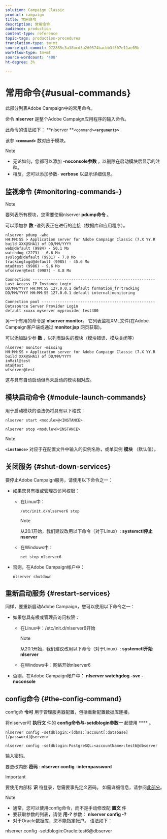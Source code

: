 ```yaml
---
solution: Campaign Classic
product: campaign
title: 常用命令
description: 常用命令
audience: production
content-type: reference
topic-tags: production-procedures
translation-type: tm+mt
source-git-commit: 972885c3a38bcd3a260574bacbb3f507e11ae05b
workflow-type: tm+mt
source-wordcount: '408'
ht-degree: 3%

---
```



# 常用命令{#usual-commands}

此部分列表Adobe Campaign中的常用命令。

命令 **nlserver** 是整个Adobe Campaign应用程序的输入命令。

此命令的语法如下： **nlserver **`<command>`****`<arguments>`****

该参 **`<command>`** 数对应于模块。

>[!NOTE]
>
>* 无论如何，您都可以添加 **-noconsole参数** ，以删除在启动模块后显示的注释。
>* 相反，您可以添加参数- **verbose** 以显示详细信息。

>



## 监视命令 {#monitoring-commands-}

>[!NOTE]
>
>要列表所有模块，您需要使用nlserver **pdump命令** 。

可以添加参 **数** -谁列表正在进行的连接（数据库和应用程序）。

```
nlserver pdump -who
HH:MM:SS > Application server for Adobe Campaign Classic (7.X YY.R build XXX@SHA1) of DD/MM/YYYY
web@default (9984) - 50.1 Mo
watchdog (2273) - 6.6 Mo
syslogd@default (9931) - 7.0 Mo
trackinglogd@default (9985) - 45.6 Mo
mta@test (9986) - 9.6 Mo
wfserver@test (9987) - 8.8 Mo

Connections ------------------------------------------------------
Last Access IP Instance Login 
DD/MM/YYYY HH:MM:SS 127.0.0.1 default formation_fr|tracking
DD/MM/YYYY HH:MM:SS 127.0.0.1 default internal|monitoring

Connection pool --------------------------------------------------
Datasource Server Provider Login 
default xxxxx myserver myprovider test400
```

另一个有用的命令是 **nlserver monitor**。 它列表监视XML文件(在Adobe Campaign客户端或通过 **monitor.jsp** 网页获取)。

可以添加缺少参 **数** ，以列表缺失的模块（模块错误、模块关闭等）

```
nlserver monitor -missing
HH:MM:SS > Application server for Adobe Campaign Classic (7.X YY.R build XXX@SHA1) of DD/MM/YYYY
inMail@test
mta@test
wfserver@test
```

这与具有自动启动但尚未启动的模块相对应。

## 模块启动命令 {#module-launch-commands}

用于启动模块的语法仍将具有以下格式：

```
nlserver start <module>@<INSTANCE>
```

```
nlserver stop <module>@<INSTANCE>
```

>[!NOTE]
>
>**`<instance>`** 对应于在配置文件中输入的实例名称，或单实例 **模块** （默认值）。

## 关闭服务 {#shut-down-services}

要停止Adobe Campaign服务，请使用以下命令之一：

* 如果您具有根或管理员访问权限：

   * 在Linux中：

      ```
      /etc/init.d/nlserver6 stop
      ```

      >[!NOTE]
      >
      >从20.1开始，我们建议改用以下命令（对于Linux）: **systemctl停止nserver**

   * 在Windows中：

      ```
      net stop nlserver6
      ```

* 否则，在Adobe Campaign帐户中：

   ```
   nlserver shutdown 
   ```

## 重新启动服务 {#restart-services}

同样，要重新启动Adobe Campaign，您可以使用以下命令之一：

* 如果您具有根或管理员访问权限：

   * 在Linux中：/etc/init.d/nlserver6开始

      >[!NOTE]
      >
      >从20.1开始，我们建议改用以下命令（对于Linux）: **systemctl开始nlserver**

   * 在Windows中：网络开始nlserver6

* 否则，在Adobe Campaign帐户中： **nlserver watchgdog -svc -noconsole**

## config命令 {#the-config-command}

config命 **令可** 用于管理服务器配置，包括重新配置数据库连接。

将nlserver可 **执行文** 件的 **config命令与-setdblogin参数一** 起使用 **** 。

```
nlserver config -setdblogin:<[dbms:]account[:database][/password]@server>
```

```
nlserver config -setdblogin:PostgreSQL:<accountName>:test6@dbserver
```

输入密码。

要更改内部 **密码** : **nlserver config -internpassword**

>[!IMPORTANT]
>
>要使用内部标 **识** 符登录，您需要事先定义密码。 如需详细信息，请参阅[此部分](../../installation/using/campaign-server-configuration.md#internal-identifier)。

>[!NOTE]
>
>* 通常，您可以使用config命令，而不是手动修改配 **置文** 件
>* 要获取参数的列表，请使 **用-?** 参数： **nlserver config -?**
>* 对于Oracle数据库，您不能指定帐户。 语法如下：

>
>  
nlserver config -setdblogin:Oracle:test6@dbserver

